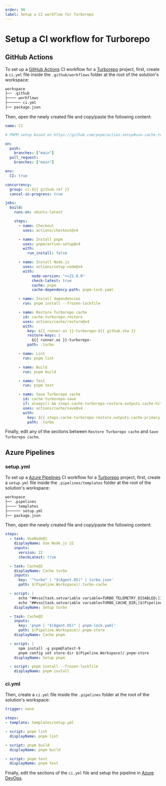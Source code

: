 ```yaml
---
order: 90
label: Setup a CI workflow for Turborepo
---
```


# Setup a CI workflow for Turborepo

## GitHub Actions

To set up a [GitHub Actions](https://github.com/features/actions) CI workflow for a [Turborepo](https://turborepo.com/) project, first, create a `ci.yml` file inside the `.github/workflows` folder at the root of the solution's workspace:

```bash !#4 .github/workflows/ci.yml
workspace
├── .github
├──── workflows
├────── ci.yml
├── package.json
```

Then, open the newly created file and copy/paste the following content:

```yaml !#51-58 .github/workflows/ci.yml
name: CI

# PNPM setup based on https://github.com/pnpm/action-setup#use-cache-to-reduce-installation-time

on:
  push:
    branches: ["main"]
  pull_request:
    branches: ["main"]

env:
  CI: true

concurrency:
  group: ci-${{ github.ref }}
  cancel-in-progress: true

jobs:
  build:
    runs-on: ubuntu-latest

    steps:
      - name: Checkout
        uses: actions/checkout@v4

      - name: Install pnpm
        uses: pnpm/action-setup@v4
        with:
          run_install: false

      - name: Install Node.js
        uses: actions/setup-node@v4
        with:
            node-version: ">=22.0.0"
            check-latest: true
            cache: pnpm
            cache-dependency-path: pnpm-lock.yaml

      - name: Install dependencies
        run: pnpm install --frozen-lockfile

      - name: Restore Turborepo cache
        id: cache-turborepo-restore
        uses: actions/cache/restore@v4
        with:
          key: ${{ runner.os }}-turborepo-${{ github.sha }}
          restore-keys: |
            ${{ runner.os }}-turborepo-
          path: .turbo

      - name: Lint
        run: pnpm lint

      - name: Build
        run: pnpm build

      - name: Test
        run: pnpm test

      - name: Save Turborepo cache
        id: cache-turborepo-save
        if: always() && steps.cache-turborepo-restore.outputs.cache-hit != 'true'
        uses: actions/cache/save@v4
        with:
          key: ${{ steps.cache-turborepo-restore.outputs.cache-primary-key }}
          path: .turbo

```

Finally, edit any of the sections between `Restore Turborepo cache` and `Save Turborepo cache`.

## Azure Pipelines

### setup.yml

To set up a [Azure Pipelines](https://azure.microsoft.com/en-us/products/devops/pipelines) CI workflow for a [Turborepo](https://turborepo.com/) project, first, create a `setup.yml` file inside the `.pipelines/templates` folder at the root of the solution's workspace:

```bash !#4 .pipelines/templates/setup.yml
workspace
├── .pipelines
├──── templates
├────── setup.yml
├── package.json
```

Then, open the newly created file and copy/paste the following content:

```yaml .pipelines/templates/setup.yml
steps:
  - task: UseNode@1
    displayName: Use Node.js 22
    inputs:
      version: 22
      checkLatest: true

  - task: Cache@2
    displayName: Cache turbo
    inputs:
      key: '"turbo" | "$(Agent.OS)" | turbo.json'
      path: $(Pipeline.Workspace)/.turbo-cache

  - script: |
      echo "##vso[task.setvariable variable=TURBO_TELEMETRY_DISABLED;]1"
      echo "##vso[task.setvariable variable=TURBO_CACHE_DIR;]$(Pipeline.Workspace)/.turbo-cache"
    displayName: Setup turbo

  - task: Cache@2
    inputs:
      key: 'pnpm | "$(Agent.OS)" | pnpm-lock.yaml'
      path: $(Pipeline.Workspace)/.pnpm-store
    displayName: Cache pnpm

  - script: |
      npm install -g pnpm@latest-9
      pnpm config set store-dir $(Pipeline.Workspace)/.pnpm-store
    displayName: Setup pnpm

  - script: pnpm install --frozen-lockfile
    displayName: pnpm install
```

### ci.yml

Then, create a `ci.yml` file inside the `.pipelines` folder at the root of the solution's workspace:

```yaml .pipelines/ci.yml
trigger: none

steps:
- template: templates/setup.yml

- script: pnpm lint
  displayName: pnpm lint

- script: pnpm build
  displayName: pnpm build

- script: pnpm test
  displayName: pnpm test
```

Finally, edit the sections of the `ci.yml` file and setup the pipeline in [Azure DevOps](https://azure.microsoft.com/en-us/products/devops).
